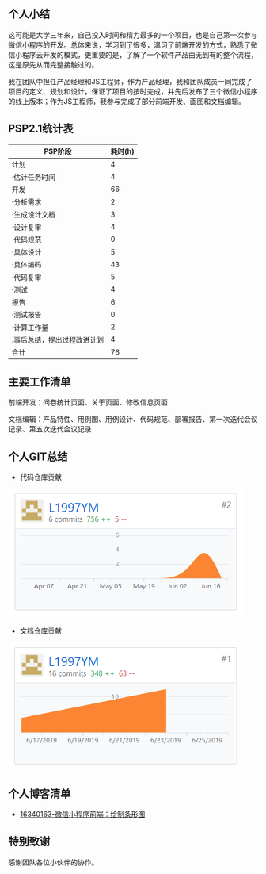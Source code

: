 ## 个人小结
   这可能是大学三年来，自己投入时间和精力最多的一个项目，也是自己第一次参与微信小程序的开发。总体来说，学习到了很多，温习了前端开发的方式，熟悉了微信小程序云开发的模式，更重要的是，了解了一个软件产品由无到有的整个流程，这是原先从而完整接触过的。
   
   我在团队中担任产品经理和JS工程师，作为产品经理，我和团队成员一同完成了项目的定义、规划和设计，保证了项目的按时完成，并先后发布了三个微信小程序的线上版本；作为JS工程师，我参与完成了部分前端开发、画图和文档编辑。

## PSP2.1统计表

| PSP阶段 | 耗时(h) |
| --------- | - |
| 计划 | 4 |
| ·估计任务时间 | 4 |
| 开发 | 66 |
| ·分析需求 | 2 |
| ·生成设计文档 | 3 |
| ·设计复审 | 4 |
| ·代码规范 | 0 |
| ·具体设计 | 5 |
| ·具体编码 | 43 |
| ·代码复审 | 5 |
| ·测试 | 4 |
| 报告 | 6 |
| ·测试报告 | 0 |
| ·计算工作量 | 2 |
| .事后总结，提出过程改进计划 | 4 |
| 合计 | 76 |

## 主要工作清单

前端开发：问卷统计页面、关于页面、修改信息页面

文档编辑：产品特性、用例图、用例设计、代码规范、部署报告、第一次迭代会议记录、第五次迭代会议记录

## 个人GIT总结
* 代码仓库贡献

![](contribution-image/Project-LYM.png)

* 文档仓库贡献

![](contribution-image/Dashboard-LYM.png)

## 个人博客清单
- [16340163-微信小程序前端：绘制条形图](https://blog.csdn.net/qq_36335657/article/details/93655796)

## 特别致谢
感谢团队各位小伙伴的协作。
